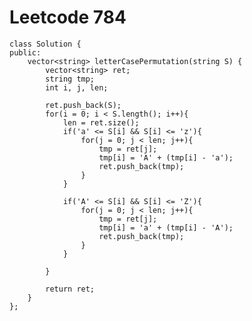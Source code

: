 # Leetcode 784
    class Solution {
    public:
        vector<string> letterCasePermutation(string S) {
            vector<string> ret;
            string tmp;
            int i, j, len;

            ret.push_back(S);
            for(i = 0; i < S.length(); i++){
                len = ret.size();
                if('a' <= S[i] && S[i] <= 'z'){
                    for(j = 0; j < len; j++){
                        tmp = ret[j];
                        tmp[i] = 'A' + (tmp[i] - 'a');
                        ret.push_back(tmp);
                    }
                }

                if('A' <= S[i] && S[i] <= 'Z'){
                    for(j = 0; j < len; j++){
                        tmp = ret[j];
                        tmp[i] = 'a' + (tmp[i] - 'A');
                        ret.push_back(tmp);
                    }
                }

            }

            return ret;
        }
    };
